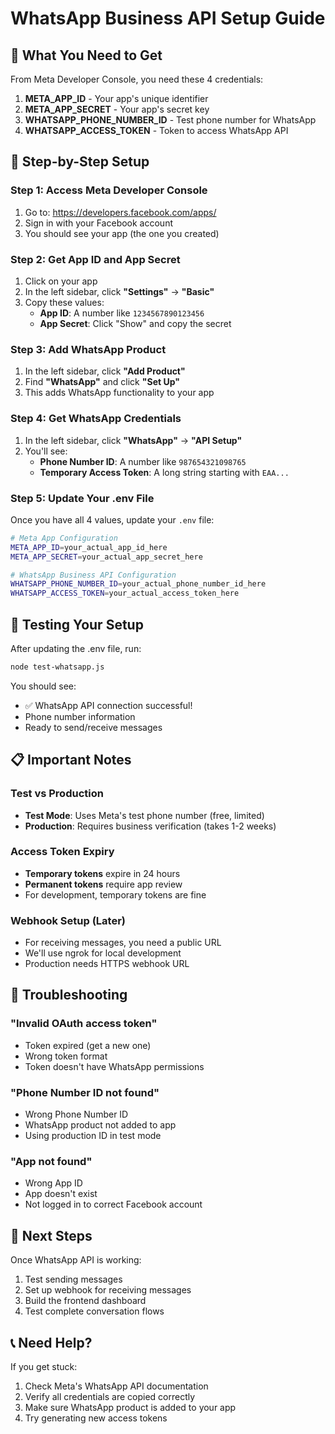 # WhatsApp Business API Setup Guide

## 🎯 What You Need to Get

From Meta Developer Console, you need these 4 credentials:

1. **META_APP_ID** - Your app's unique identifier
2. **META_APP_SECRET** - Your app's secret key  
3. **WHATSAPP_PHONE_NUMBER_ID** - Test phone number for WhatsApp
4. **WHATSAPP_ACCESS_TOKEN** - Token to access WhatsApp API

## 📱 Step-by-Step Setup

### Step 1: Access Meta Developer Console
1. Go to: https://developers.facebook.com/apps/
2. Sign in with your Facebook account
3. You should see your app (the one you created)

### Step 2: Get App ID and App Secret
1. Click on your app
2. In the left sidebar, click **"Settings"** → **"Basic"**
3. Copy these values:
   - **App ID**: A number like `1234567890123456`
   - **App Secret**: Click "Show" and copy the secret

### Step 3: Add WhatsApp Product
1. In the left sidebar, click **"Add Product"**
2. Find **"WhatsApp"** and click **"Set Up"**
3. This adds WhatsApp functionality to your app

### Step 4: Get WhatsApp Credentials
1. In the left sidebar, click **"WhatsApp"** → **"API Setup"**
2. You'll see:
   - **Phone Number ID**: A number like `987654321098765`
   - **Temporary Access Token**: A long string starting with `EAA...`

### Step 5: Update Your .env File
Once you have all 4 values, update your `.env` file:

```bash
# Meta App Configuration
META_APP_ID=your_actual_app_id_here
META_APP_SECRET=your_actual_app_secret_here

# WhatsApp Business API Configuration
WHATSAPP_PHONE_NUMBER_ID=your_actual_phone_number_id_here
WHATSAPP_ACCESS_TOKEN=your_actual_access_token_here
```

## 🧪 Testing Your Setup

After updating the .env file, run:
```bash
node test-whatsapp.js
```

You should see:
- ✅ WhatsApp API connection successful!
- Phone number information
- Ready to send/receive messages

## 📋 Important Notes

### Test vs Production
- **Test Mode**: Uses Meta's test phone number (free, limited)
- **Production**: Requires business verification (takes 1-2 weeks)

### Access Token Expiry
- **Temporary tokens** expire in 24 hours
- **Permanent tokens** require app review
- For development, temporary tokens are fine

### Webhook Setup (Later)
- For receiving messages, you need a public URL
- We'll use ngrok for local development
- Production needs HTTPS webhook URL

## 🔧 Troubleshooting

### "Invalid OAuth access token"
- Token expired (get a new one)
- Wrong token format
- Token doesn't have WhatsApp permissions

### "Phone Number ID not found"
- Wrong Phone Number ID
- WhatsApp product not added to app
- Using production ID in test mode

### "App not found"
- Wrong App ID
- App doesn't exist
- Not logged in to correct Facebook account

## 🚀 Next Steps

Once WhatsApp API is working:
1. Test sending messages
2. Set up webhook for receiving messages
3. Build the frontend dashboard
4. Test complete conversation flows

## 📞 Need Help?

If you get stuck:
1. Check Meta's WhatsApp API documentation
2. Verify all credentials are copied correctly
3. Make sure WhatsApp product is added to your app
4. Try generating new access tokens
